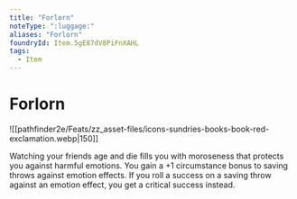 ```yaml
---
title: "Forlorn"
noteType: ":luggage:"
aliases: "Forlorn"
foundryId: Item.5gE87dV8PiFnXAHL
tags:
  - Item
---
```


# Forlorn
![[pathfinder2e/Feats/zz_asset-files/icons-sundries-books-book-red-exclamation.webp|150]]

Watching your friends age and die fills you with moroseness that protects you against harmful emotions. You gain a +1 circumstance bonus to saving throws against emotion effects. If you roll a success on a saving throw against an emotion effect, you get a critical success instead.
